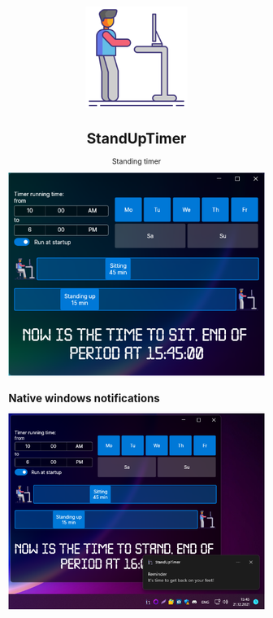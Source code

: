 <div align="center">
  <a href="https://github.com/egorozh/StandUpTimer">
    <img alt="StandUpTimer" width="200" heigth="200" src="https://github.com/egorozh/StandUpTimer/blob/master/src/Avalonia/StandUpTimer/Assets/stand.png">
  </a>
  <h1>StandUpTimer</h1>
  <p>
    Standing timer
  </p> 
  
  <img alt="First look" src="https://github.com/egorozh/StandUpTimer/blob/master/img/main-window.png">
</div>

## Native windows notifications
![example](https://github.com/egorozh/StandUpTimer/blob/master/img/win-notify.png "Example")
